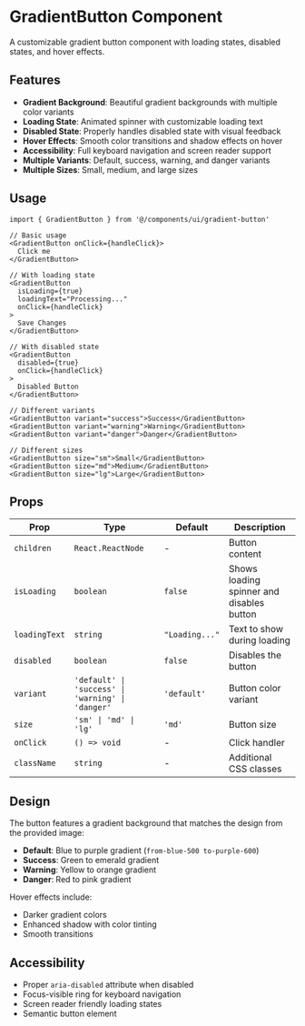 # GradientButton Component

A customizable gradient button component with loading states, disabled states, and hover effects.

## Features

- **Gradient Background**: Beautiful gradient backgrounds with multiple color variants
- **Loading State**: Animated spinner with customizable loading text
- **Disabled State**: Properly handles disabled state with visual feedback
- **Hover Effects**: Smooth color transitions and shadow effects on hover
- **Accessibility**: Full keyboard navigation and screen reader support
- **Multiple Variants**: Default, success, warning, and danger variants
- **Multiple Sizes**: Small, medium, and large sizes

## Usage

```tsx
import { GradientButton } from '@/components/ui/gradient-button'

// Basic usage
<GradientButton onClick={handleClick}>
  Click me
</GradientButton>

// With loading state
<GradientButton 
  isLoading={true} 
  loadingText="Processing..."
  onClick={handleClick}
>
  Save Changes
</GradientButton>

// With disabled state
<GradientButton 
  disabled={true}
  onClick={handleClick}
>
  Disabled Button
</GradientButton>

// Different variants
<GradientButton variant="success">Success</GradientButton>
<GradientButton variant="warning">Warning</GradientButton>
<GradientButton variant="danger">Danger</GradientButton>

// Different sizes
<GradientButton size="sm">Small</GradientButton>
<GradientButton size="md">Medium</GradientButton>
<GradientButton size="lg">Large</GradientButton>
```

## Props

| Prop | Type | Default | Description |
|------|------|---------|-------------|
| `children` | `React.ReactNode` | - | Button content |
| `isLoading` | `boolean` | `false` | Shows loading spinner and disables button |
| `loadingText` | `string` | `"Loading..."` | Text to show during loading |
| `disabled` | `boolean` | `false` | Disables the button |
| `variant` | `'default' \| 'success' \| 'warning' \| 'danger'` | `'default'` | Button color variant |
| `size` | `'sm' \| 'md' \| 'lg'` | `'md'` | Button size |
| `onClick` | `() => void` | - | Click handler |
| `className` | `string` | - | Additional CSS classes |

## Design

The button features a gradient background that matches the design from the provided image:
- **Default**: Blue to purple gradient (`from-blue-500 to-purple-600`)
- **Success**: Green to emerald gradient
- **Warning**: Yellow to orange gradient  
- **Danger**: Red to pink gradient

Hover effects include:
- Darker gradient colors
- Enhanced shadow with color tinting
- Smooth transitions

## Accessibility

- Proper `aria-disabled` attribute when disabled
- Focus-visible ring for keyboard navigation
- Screen reader friendly loading states
- Semantic button element
